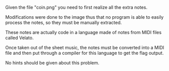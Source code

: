 Given the file "coin.png" you need to first realize all the extra notes.

Modifications were done to the image thus that no program is able to easily process the notes, so they must be manually extracted.

These notes are actually code in a language made of notes from MIDI files called Velato.

Once taken out of the sheet music, the notes must be converted into a MIDI file and then put through a compiler for this language to get the flag output.

No hints should be given about this problem.
